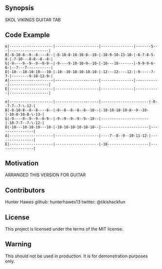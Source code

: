 ## Synopsis

SKOL VIKINGS GUITAR TAB

## Code Example

```
e|--------------------|--------------------|---------------|-------5---|------------------|
B|-8-10-8--8--8----8--|-8-10-8-10-10-8--10-|-10-9-10-13-10-|-8-7-8-5-8-|-7-10---8-8--8--8-|
G|-9----9--9--9--8-9--|-9----9-10-10-9--10-|-10---10-------|-9-9-9-6-6-|--7---7-----------|
D|-10---10-10-10---10-|-10--10-10-10-10-10-|-12---12----12-|-9-----7-7-|--------9-10-12-9-|
A|--------------------|--------------------|---------------|-----------|------------------|
E|--------------------|--------------------|---------------|-----------|------------------|

e|--------------------|--------------------|----------------------|-8--7-7--7-\-12-|
B|-8-10-8--8--8----8--|-8--8--8--8--8--10--|-10-10-10-10-8--9--10-|-10-8-10-8-\-13-|
G|-9----9--9--9--8-9--|-9--9--9--9--9--10--|----------------------|-10-7-7--7-\-12-|
D|-10---10-10-10---10-|-10-10-10-10-10-10--|----------------------|----------------|
A|--------------------|--------------------|----7--8--9--10-11-12-|----------------|
E|--------------------|--------------------|-10-------------------|----------------|
```

## Motivation

ARRANGED THIS VERSION FOR GUITAR

## Contributors

Hunter Hawes
github: hunterhawes13
twitter: @tikishackfun

## License

This project is licensed under the terms of the MIT license.

## Warning

This should not be used in production. It is for demonstration purposes only.
